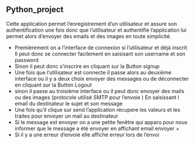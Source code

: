 ## Python_project
Cette application permet l’enregistrement d’un utilisateur et assure son authentification une fois donc que l’utilisateur et authentifie  l’application lui permet alors d’envoyer des emails et des images en toute simplicité.
* Premièrement on a l’interface de connexion si l’utilisateur et déjà inscrit
Il peut donc se connecter facilement en saisisant son username et son password 
* Sinon il peut donc s’inscrire en cliquant sur la Button signup
* Une fois que l’utilisateur est connecte il passe alors au deuxième interface ou il y a deux choix envoyer des messages ou de déconnecter en cliquant sur la Button Logout 
* sinon  il passe au troisième interface  ou il peut donc envoyer des mails ou des images  (protocole utilisé SMTP pour l’envoie )
En saisissant l email du destinateur le sujet et son message 
* Une fois qu’il clique sur send l’application récupere les valeurs et les traites pour envoyer un mail au destinateur 
* Si le message est envoyer on a une petite fenêtre qui apparu pour nous informer que le message a été envoyer en affichant email envoyer +
* Si il y a une erreur d’envoie elle affiche erreur lors de l’envoi

